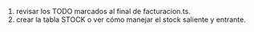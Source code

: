 1) revisar los TODO marcados al final de facturacion.ts.
2) crear la tabla STOCK o ver cómo manejar el stock saliente y entrante.
